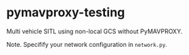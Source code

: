 # pymavproxy-testing

Multi vehicle SITL using non-local GCS without PyMAVPROXY.

Note. Specifify your network configuration in `network.py`.